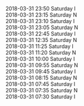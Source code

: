 2018-03-31 23:50 Saturday  I  
2018-03-31 23:15 Saturday  N  
2018-03-31 23:10 Saturday  I  
2018-03-31 23:05 Saturday  N  
2018-03-31 22:45 Saturday  I  
2018-03-31 12:35 Saturday  N  
2018-03-31 11:25 Saturday  I  
2018-03-31 11:20 Saturday  N  
2018-03-31 10:00 Saturday  I  
2018-03-31 09:55 Saturday  N  
2018-03-31 09:45 Saturday  I  
2018-03-31 08:15 Saturday  N  
2018-03-31 07:45 Saturday  I  
2018-03-31 07:35 Saturday  N  
2018-03-31 07:30 Saturday  I  
